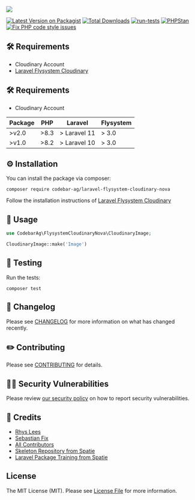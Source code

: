 <img src="https://banners.beyondco.de/Laravel%20Flysystem%20Cloudinary%20Nova.png?theme=light&packageManager=composer+require&packageName=codebar-ag%2Flaravel-flysystem-cloudinary-nova&pattern=circuitBoard&style=style_2&description=An+opinionated+way+to+integrate+Cloudinary+with+the+Laravel+filesystem+and+Laravel+Nova&md=1&showWatermark=0&fontSize=150px&images=cloud&widths=500&heights=500">

[![Latest Version on Packagist](https://img.shields.io/packagist/v/codebar-ag/laravel-flysystem-cloudinary-nova.svg?style=flat-square)](https://packagist.org/packages/codebar-ag/laravel-flysystem-cloudinary-nova)
[![Total Downloads](https://img.shields.io/packagist/dt/codebar-ag/laravel-flysystem-cloudinary-nova.svg?style=flat-square)](https://packagist.org/packages/codebar-ag/laravel-flysystem-cloudinary-nova)
[![run-tests](https://github.com/codebar-ag/laravel-flysystem-cloudinary-nova/actions/workflows/run-tests.yml/badge.svg?branch=main)](https://github.com/codebar-ag/laravel-flysystem-cloudinary-nova/actions/workflows/run-tests.yml)
[![PHPStan](https://github.com/codebar-ag/laravel-flysystem-cloudinary-nova/actions/workflows/phpstan.yml/badge.svg?branch=main)](https://github.com/codebar-ag/laravel-flysystem-cloudinary-nova/actions/workflows/phpstan.yml)
[![Fix PHP code style issues](https://github.com/codebar-ag/laravel-flysystem-cloudinary-nova/actions/workflows/fix-php-code-style-issues.yml/badge.svg?branch=main)](https://github.com/codebar-ag/laravel-flysystem-cloudinary-nova/actions/workflows/fix-php-code-style-issues.yml)

## 🛠 Requirements

- Cloudinary Account
- [Laravel Flysystem Cloudinary](https://github.com/codebar-ag/laravel-flysystem-cloudinary)

## 🛠 Requirements

- Cloudinary Account

| Package 	 | PHP 	  | Laravel 	     | Flysystem 	 |
|-----------|--------|---------------|-------------|
| >v2.0     | >8.3   | > Laravel 11  | > 3.0       |
| >v1.0     | >8.2   | > Laravel 10  | > 3.0       |


## ⚙️ Installation

You can install the package via composer:

```shell
composer require codebar-ag/laravel-flysystem-cloudinary-nova
```

Follow the installation instructions
of [Laravel Flysystem Cloudinary](https://github.com/codebar-ag/laravel-flysystem-cloudinary#readme)

## 📝 Usage

```php
use CodebarAg\FlysystemCloudinaryNova\CloudinaryImage;

CloudinaryImage::make('Image')
```

## 🚧 Testing

Run the tests:

```shell
composer test
```

## 📝 Changelog

Please see [CHANGELOG](CHANGELOG.md) for more information on what has changed recently.

## ✏️ Contributing

Please see [CONTRIBUTING](.github/CONTRIBUTING.md) for details.

## 🧑‍💻 Security Vulnerabilities

Please review [our security policy](../../security/policy) on how to report security vulnerabilities.

## 🙏 Credits

- [Rhys Lees](https://github.com/RhysLees)
- [Sebastian Fix](https://github.com/StanBarrows)
- [All Contributors](../../contributors)
- [Skeleton Repository from Spatie](https://github.com/spatie/package-skeleton-laravel)
- [Laravel Package Training from Spatie](https://spatie.be/videos/laravel-package-training)

## License

The MIT License (MIT). Please see [License File](LICENSE.md) for more information.
